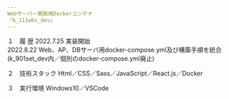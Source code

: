 ```yaml
---
Webサーバー開発用Dockerコンテナ  
「k_111wbs_dev」
---
```


１　履 歴
2022.7.25 実装開始  
2022.8.22 Web、AP、DBサーバ用docker-compose.yml及び構築手順を統合(k_901set_dev内／個別のdocker-compose.yml廃止)

２　技術スタック
Html／CSS／Sass／JavaScript／React.js／Docker

３　実行環境
Windows10／VSCode